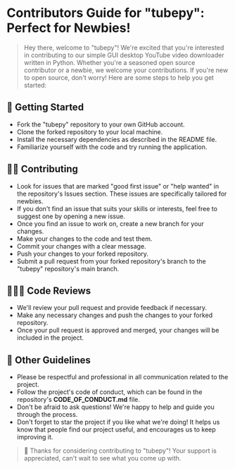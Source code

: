 # Contributors Guide for "tubepy": Perfect for Newbies!

> Hey there, welcome to "tubepy"! We're excited that you're interested in contributing to our simple GUI desktop YouTube video downloader written in Python. Whether you're a seasoned open source contributor or a newbie, we welcome your contributions.
> If you're new to open source, don't worry! Here are some steps to help you get started:

## 🚀 Getting Started

- Fork the "tubepy" repository to your own GitHub account.
- Clone the forked repository to your local machine.
- Install the necessary dependencies as described in the README file.
- Familiarize yourself with the code and try running the application.

## 🤝🏾 Contributing

- Look for issues that are marked "good first issue" or "help wanted" in the repository's Issues section. These issues are specifically tailored for newbies.
- If you don't find an issue that suits your skills or interests, feel free to suggest one by opening a new issue.
- Once you find an issue to work on, create a new branch for your changes.
- Make your changes to the code and test them.
- Commit your changes with a clear message.
- Push your changes to your forked repository.
- Submit a pull request from your forked repository's branch to the "tubepy" repository's main branch.

## 👨🏾‍💻 Code Reviews

- We'll review your pull request and provide feedback if necessary.
- Make any necessary changes and push the changes to your forked repository.
- Once your pull request is approved and merged, your changes will be included in the project.

## 📃 Other Guidelines

- Please be respectful and professional in all communication related to the project.
- Follow the project's code of conduct, which can be found in the repository's **CODE_OF_CONDUCT.md** file.
- Don't be afraid to ask questions! We're happy to help and guide you through the process.
- Don't forget to star the project if you like what we're doing! It helps us know that people find our project useful, and encourages us to keep improving it.
  
> 📝 Thanks for considering contributing to "tubepy"! Your support is appreciated, can't wait to see what you come up with.
